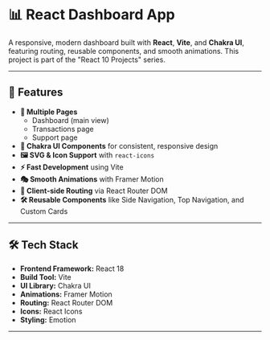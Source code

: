 # 📊 React Dashboard App

A responsive, modern dashboard built with **React**, **Vite**, and **Chakra UI**, featuring routing, reusable components, and smooth animations. This project is part of the "React 10 Projects" series.

---

## 🚀 Features

- **📂 Multiple Pages**
  - Dashboard (main view)
  - Transactions page
  - Support page
- **🎨 Chakra UI Components** for consistent, responsive design
- **🖼 SVG & Icon Support** with `react-icons`
- **⚡ Fast Development** using Vite
- **🎭 Smooth Animations** with Framer Motion
- **🔗 Client-side Routing** via React Router DOM
- **🛠 Reusable Components** like Side Navigation, Top Navigation, and Custom Cards

---

## 🛠 Tech Stack

- **Frontend Framework:** React 18
- **Build Tool:** Vite
- **UI Library:** Chakra UI
- **Animations:** Framer Motion
- **Routing:** React Router DOM
- **Icons:** React Icons
- **Styling:** Emotion

---


